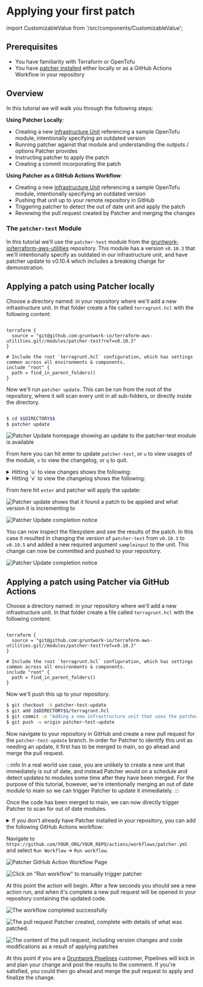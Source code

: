 # Applying your first patch
import CustomizableValue from '/src/components/CustomizableValue';

## Prerequisites
* You have familiarity with Terraform or OpenTofu
* You have [patcher installed](/2.0/docs/patcher/installation/) either locally or as a GitHub Actions Workflow in your repository

## Overview

In this tutorial we will walk you through the following steps:

**Using Patcher Locally**:
* Creating a new [infrastructure Unit](https://terragrunt.gruntwork.io/docs/getting-started/terminology/#unit) referencing a sample OpenTofu module, intentionally specifying an outdated version
* Running patcher against that module and understanding the outputs / options Patcher provides
* Instructing patcher to apply the patch
* Creating a commit incorporating the patch

**Using Patcher as a GitHub Actions Workflow**:
* Creating a new [infrastructure Unit](https://terragrunt.gruntwork.io/docs/getting-started/terminology/#unit) referencing a sample OpenTofu module, intentionally specifying an outdated version
* Pushing that unit up to your remote repository in GitHub
* Triggering patcher to detect the out of date unit and apply the patch
* Reviewing the pull request created by Patcher and merging the changes

### The `patcher-test` Module

In this tutorial we'll use the `patcher-test` module from the [gruntwork-io/terraform-aws-utilities](https://github.com/gruntwork-io/terraform-aws-utilities) repository. This module has a version `v0.10.3` that we'll intentionally specify as outdated in our infrastructure unit, and have patcher update to v0.10.4 which includes a breaking change for demonstration.

## Applying a patch using Patcher locally

Choose a directory named: <CustomizableValue id="DIRECTORY" /> in your repository where we'll add a new infrastructure unit.  In that folder create a file called `terragrunt.hcl` with the following content:

```hcl title="$$DIRECTORY$$/terragrunt.hcl"

terraform {
  source = "git@github.com:gruntwork-io/terraform-aws-utilities.git//modules/patcher-test?ref=v0.10.3"
}

# Include the root `terragrunt.hcl` configuration, which has settings common across all environments & components.
include "root" {
  path = find_in_parent_folders()
}
```

Now we'll run `patcher update`.  This can be run from the root of the repository, where it will scan every unit in all sub-folders, or directly inside the <CustomizableValue id="DIRECTORY" /> directory.

```bash

$ cd $$DIRECTORY$$
$ patcher update
```


![Patcher Update homepage showing an update to the patcher-test module is available](/img/patcher/tutorials/patcher_update_preview.png)

From here you can hit enter to update `patcher-test`, or `u` to view usages of the module, `v` to view the changelog, or `q` to quit.

<details>
<summary>Hitting `u` to view changes shows the following:</summary>

![The changes page shows every unit that uses the module, and what the most recent version it](/img/patcher/tutorials/patcher_update_usages.png)
</details>

<details>
<summary>Hitting `v` to view the changelog shows the following:</summary>

![The changelog page shows the changelog directly from the upstream module](/img/patcher/tutorials/patcher_update_changelog.png)
</details>

From here hit `enter` and patcher will apply the update:

![Patcher update shows that it found a patch to be applied and what version it is incrementing to](/img/patcher/tutorials/patcher_update_in_progress.png)

![Patcher Update completion notice](/img/patcher/tutorials/patcher_update_complete.png)

<!-- spell-checker: disable -->
You can now inspect the filesystem and see the results of the patch.  In this case it resulted in changing the version of `patcher-test` from `v0.10.3` to `v0.10.5` and added a new required argument `sampleinput` to the unit. This change can now be committed and pushed to your repository.
<!-- spell-checker: enable -->

![Patcher Update completion notice](/img/patcher/tutorials/patcher_update_results.png)

## Applying a patch using Patcher via GitHub Actions

Choose a directory named: <CustomizableValue id="DIRECTORY" /> in your repository where we'll add a new infrastructure unit.  In that folder create a file called `terragrunt.hcl` with the following content:

```hcl title="$$DIRECTORY$$/terragrunt.hcl"

terraform {
  source = "git@github.com:gruntwork-io/terraform-aws-utilities.git//modules/patcher-test?ref=v0.10.3"
}

# Include the root `terragrunt.hcl` configuration, which has settings common across all environments & components.
include "root" {
  path = find_in_parent_folders()
}
```

Now we'll push this up to your repository.

```bash
$ git checkout -b patcher-test-update
$ git add $$DIRECTORY$$/terragrunt.hcl
$ git commit -m "Adding a new infrastructure unit that uses the patcher-test module"
$ git push -u origin patcher-test-update

```

Now navigate to your repository in GitHub and create a new pull request for the `patcher-test-update` branch.  In order for Patcher to identify this unit as needing an update, it first has to be merged to main, so go ahead and merge the pull request.

:::info
In a real world use case, you are unlikely to create a new unit that immediately is out of date, and instead Patcher would on a schedule and detect updates to modules some time after they have been merged.  For the purpose of this tutorial, however, we're intentionally merging an out of date module to main so we can trigger Patcher to update it immediately.
:::

Once the code has been merged to main, we can now directly trigger Patcher to scan for out of date modules.

<details>
<summary>If you don't already have Patcher installed in your repository, you can add the following GitHub Actions workflow:</summary>

```yaml title=".github/workflows/patcher.yml"

name: Patcher - Update Dependencies

on:
  pull_request_target:
    types:
      - closed
    branches:
      - main
  workflow_dispatch:

permissions:
  contents: write

jobs:
  update:
    runs-on: ubuntu-latest
    steps:
      - uses: actions/checkout@v4

      - uses: gruntwork-io/patcher-action@v2
        with:
          github_token: ${{ secrets.PATCHER_GRUNTWORK_READ_TOKEN }}
          pull_request_branch: patcher/update-dependencies
          pull_request_title: "Patcher: Update dependencies"
          spec_file: ""
```

</details>

Navigate to `https://github.com/YOUR_ORG/YOUR_REPO/actions/workflows/patcher.yml` and select `Run Workflow` -> `Run workflow`.

![Patcher GitHub Action Workflow Page](/img/patcher/tutorials/patcher_gh_update_action_page.png)

![Click on "Run workflow" to manually trigger patcher](/img/patcher/tutorials/patcher_gh_update_action_button.png)

At this point the action will begin.  After a few seconds you should see a new action run, and when it's complete a new pull request will be opened in your repository containing the updated code.

![The workflow completed successfully](/img/patcher/tutorials/patcher_gh_update_action_complete.png)

![The pull request Patcher created, complete with details of what was patched.](/img/patcher/tutorials/patcher_gh_update_action_pr.png)

![The content of the pull request, including version changes and code modifications as a result of applying patches](/img/patcher/tutorials/patcher_gh_update_action_pr_diff.png)

At this point if you are a [Gruntwork Pipelines](/2.0/docs/pipelines/concepts/overview) customer, Pipelines will kick in and plan your change and post the results to the comment.  If you're satisfied, you could then go ahead and merge the pull request to apply and finalize the change.